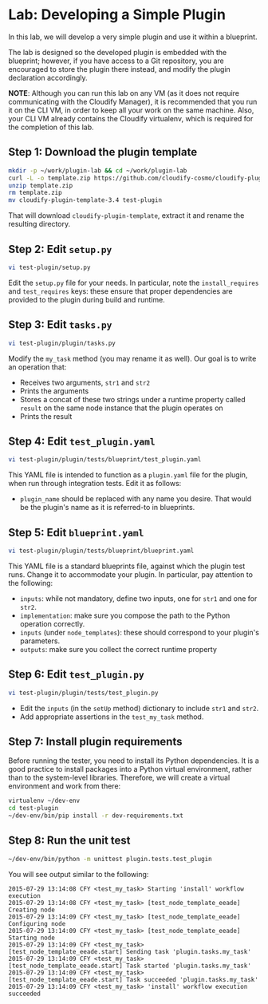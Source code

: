 # Lab: Developing a Simple Plugin

In this lab, we will develop a very simple plugin and use it within a blueprint.

The lab is designed so the developed plugin is embedded with the blueprint; however, if you have access to a Git repository, you are encouraged to store the plugin there instead, and modify the plugin declaration accordingly.

**NOTE**: Although you can run this lab on any VM (as it does not require communicating with the Cloudify Manager), it is recommended that you run it on the
CLI VM, in order to keep all your work on the same machine. Also, your CLI VM already contains the Cloudify virtualenv, which is required for the completion of this lab. 

## Step 1: Download the plugin template

```bash
mkdir -p ~/work/plugin-lab && cd ~/work/plugin-lab
curl -L -o template.zip https://github.com/cloudify-cosmo/cloudify-plugin-template/archive/3.4.zip
unzip template.zip
rm template.zip
mv cloudify-plugin-template-3.4 test-plugin
```

That will download `cloudify-plugin-template`, extract it and rename the resulting directory.

## Step 2: Edit `setup.py`

```bash
vi test-plugin/setup.py
```

Edit the `setup.py` file for your needs. In particular, note the `install_requires` and `test_requires` keys: these ensure that proper dependencies are provided to the plugin during build and runtime.

## Step 3: Edit `tasks.py`

```bash
vi test-plugin/plugin/tasks.py
```

Modify the `my_task` method (you may rename it as well). Our goal is to write an operation that:

* Receives two arguments, `str1` and `str2`
* Prints the arguments
* Stores a concat of these two strings under a runtime property called `result` on the same node instance that the plugin operates on
* Prints the result

## Step 4: Edit `test_plugin.yaml`

```bash
vi test-plugin/plugin/tests/blueprint/test_plugin.yaml
```

This YAML file is intended to function as a `plugin.yaml` file for the plugin, when run through integration tests. Edit it as follows:

* `plugin_name` should be replaced with any name you desire. That would be the plugin's name as it is referred-to in blueprints.

## Step 5: Edit `blueprint.yaml`

```bash
vi test-plugin/plugin/tests/blueprint/blueprint.yaml
```

This YAML file is a standard blueprints file, against which the plugin test runs. Change it to accommodate your plugin. In particular, pay attention to the following:

* `inputs`: while not mandatory, define two inputs, one for `str1` and one for `str2`.
* `implementation`: make sure you compose the path to the Python operation correctly.
* `inputs` (under `node_templates`): these should correspond to your plugin's parameters.
* `outputs`: make sure you collect the correct runtime property

## Step 6: Edit `test_plugin.py`

```bash
vi test-plugin/plugin/tests/test_plugin.py
```

* Edit the `inputs` (in the `setUp` method) dictionary to include `str1` and `str2`.
* Add appropriate assertions in the `test_my_task` method.

## Step 7: Install plugin requirements

Before running the tester, you need to install its Python dependencies.
It is a good practice to install packages into a Python virtual environment, rather than to the system-level
libraries. Therefore, we will create a virtual environment and work from there:

```bash
virtualenv ~/dev-env
cd test-plugin
~/dev-env/bin/pip install -r dev-requirements.txt
```

## Step 8: Run the unit test

```bash
~/dev-env/bin/python -m unittest plugin.tests.test_plugin
```

You will see output similar to the following:

```
2015-07-29 13:14:08 CFY <test_my_task> Starting 'install' workflow execution
2015-07-29 13:14:08 CFY <test_my_task> [test_node_template_eeade] Creating node
2015-07-29 13:14:09 CFY <test_my_task> [test_node_template_eeade] Configuring node
2015-07-29 13:14:09 CFY <test_my_task> [test_node_template_eeade] Starting node
2015-07-29 13:14:09 CFY <test_my_task> [test_node_template_eeade.start] Sending task 'plugin.tasks.my_task'
2015-07-29 13:14:09 CFY <test_my_task> [test_node_template_eeade.start] Task started 'plugin.tasks.my_task'
2015-07-29 13:14:09 CFY <test_my_task> [test_node_template_eeade.start] Task succeeded 'plugin.tasks.my_task'
2015-07-29 13:14:09 CFY <test_my_task> 'install' workflow execution succeeded
```
